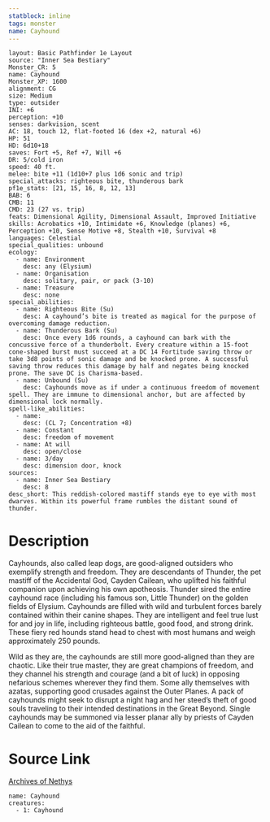 ```yaml
---
statblock: inline
tags: monster
name: Cayhound
---
```

```statblock
layout: Basic Pathfinder 1e Layout
source: "Inner Sea Bestiary"
Monster_CR: 5
name: Cayhound
Monster_XP: 1600
alignment: CG
size: Medium
type: outsider
INI: +6
perception: +10
senses: darkvision, scent
AC: 18, touch 12, flat-footed 16 (dex +2, natural +6)
HP: 51
HD: 6d10+18
saves: Fort +5, Ref +7, Will +6
DR: 5/cold iron
speed: 40 ft.
melee: bite +11 (1d10+7 plus 1d6 sonic and trip)
special_attacks: righteous bite, thunderous bark
pf1e_stats: [21, 15, 16, 8, 12, 13]
BAB: 6
CMB: 11
CMD: 23 (27 vs. trip)
feats: Dimensional Agility, Dimensional Assault, Improved Initiative
skills: Acrobatics +10, Intimidate +6, Knowledge (planes) +6, Perception +10, Sense Motive +8, Stealth +10, Survival +8
languages: Celestial
special_qualities: unbound
ecology:
  - name: Environment
    desc: any (Elysium)
  - name: Organisation
    desc: solitary, pair, or pack (3-10)
  - name: Treasure
    desc: none
special_abilities:
  - name: Righteous Bite (Su)
    desc: A cayhound’s bite is treated as magical for the purpose of overcoming damage reduction.
  - name: Thunderous Bark (Su)
    desc: Once every 1d6 rounds, a cayhound can bark with the concussive force of a thunderbolt. Every creature within a 15-foot cone-shaped burst must succeed at a DC 14 Fortitude saving throw or take 3d8 points of sonic damage and be knocked prone. A successful saving throw reduces this damage by half and negates being knocked prone. The save DC is Charisma-based.
  - name: Unbound (Su)
    desc: Cayhounds move as if under a continuous freedom of movement spell. They are immune to dimensional anchor, but are affected by dimensional lock normally.
spell-like_abilities:
  - name:
    desc: (CL 7; Concentration +8)
  - name: Constant
    desc: freedom of movement
  - name: At will
    desc: open/close
  - name: 3/day
    desc: dimension door, knock
sources:
  - name: Inner Sea Bestiary
    desc: 8
desc_short: This reddish-colored mastiff stands eye to eye with most dwarves. Within its powerful frame rumbles the distant sound of thunder.
```
# Description
Cayhounds, also called leap dogs, are good-aligned outsiders who exemplify strength and freedom. They are descendants of Thunder, the pet mastiff of the Accidental God, Cayden Cailean, who uplifted his faithful companion upon achieving his own apotheosis. Thunder sired the entire cayhound race (including his famous son, Little Thunder) on the golden fields of Elysium. Cayhounds are filled with wild and turbulent forces barely contained within their canine shapes. They are intelligent and feel true lust for and joy in life, including righteous battle, good food, and strong drink. These fiery red hounds stand head to chest with most humans and weigh approximately 250 pounds.

Wild as they are, the cayhounds are still more good-aligned than they are chaotic. Like their true master, they are great champions of freedom, and they channel his strength and courage (and a bit of luck) in opposing nefarious schemes wherever they find them. Some ally themselves with azatas, supporting good crusades against the Outer Planes. A pack of cayhounds might seek to disrupt a night hag and her steed’s theft of good souls traveling to their intended destinations in the Great Beyond. Single cayhounds may be summoned via lesser planar ally by priests of Cayden Cailean to come to the aid of the faithful.
# Source Link
[Archives of Nethys](https://aonprd.com/MonsterDisplay.aspx?ItemName=Cayhound)
```encounter-table
name: Cayhound
creatures:
  - 1: Cayhound
```
